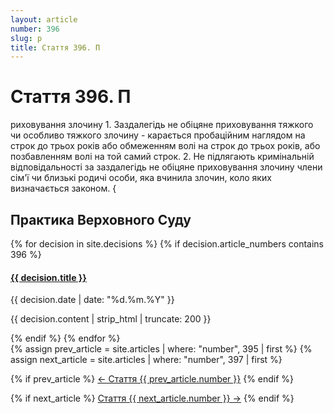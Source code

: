 ```yaml
---
layout: article
number: 396
slug: p
title: Стаття 396. П
---
```


# Стаття 396. П

риховування злочину 1. Заздалегідь не обіцяне приховування тяжкого чи особливо тяжкого злочину - карається пробаційним наглядом на строк до трьох років або обмеженням волі на строк до трьох років, або позбавленням волі на той самий строк. 2. Не підлягають кримінальній відповідальності за заздалегідь не обіцяне приховування злочину члени сім'ї чи близькі родичі особи, яка вчинила злочин, коло яких визначається законом. {

## Практика Верховного Суду

<div class="decisions-container">
{% for decision in site.decisions %}
  {% if decision.article_numbers contains 396 %}
    <div class="decision-item">
      <h4><a href="{{ decision.url }}">{{ decision.title }}</a></h4>
      <p class="decision-date">{{ decision.date | date: "%d.%m.%Y" }}</p>
      <p class="decision-excerpt">{{ decision.content | strip_html | truncate: 200 }}</p>
    </div>
  {% endif %}
{% endfor %}
</div>

<div class="article-navigation">
  {% assign prev_article = site.articles | where: "number", 395 | first %}
  {% assign next_article = site.articles | where: "number", 397 | first %}
  
  {% if prev_article %}
    <a href="{{ prev_article.url }}" class="prev-article">← Стаття {{ prev_article.number }}</a>
  {% endif %}
  
  {% if next_article %}
    <a href="{{ next_article.url }}" class="next-article">Стаття {{ next_article.number }} →</a>
  {% endif %}
</div>
